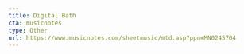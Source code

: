 ```yaml
---
title: Digital Bath
cta: musicnotes
type: Other
url: https://www.musicnotes.com/sheetmusic/mtd.asp?ppn=MN0245704
---
```


